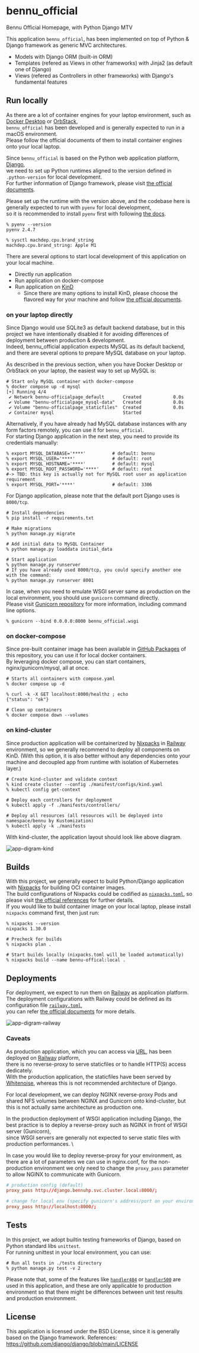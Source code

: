 # bennu_official
Bennu Official Homepage, with Python Django MTV

This application `bennu_official`, has been implemented on top of Python & Django framework as generic MVC architectures.
- Models with Django ORM (built-in ORM)
- Templates (refered as Views in other frameworks) with Jinja2 (as default one of Django)
- Views (refered as Controllers in other frameworks) with Django's fundamental features


## Run locally
As there are a lot of container engines for your laptop environment, such as [Docker Desktop](https://docs.docker.com/desktop/) or [OrbStack](https://orbstack.dev), \
`bennu_official` has been developed and is generally expected to run in a macOS environment. \
Please follow the official documents of them to install container engines onto your local laptop.

Since `bennu_official` is based on the Python web application platform, [Django](https://github.com/django/django), \
we need to set up Python runtimes aligned to the version defined in `.python-version` for local development. \
For further information of Django framework, please visit [the official documents](https://docs.djangoproject.com/en/5.0/releases/5.0/).

Please set up the runtime with the version above, and the codebase here is generally expected to run with `pyenv` for local development, \
so it is recommended to install `pyenv` first with following [the docs](https://github.com/pyenv/pyenv).

```shell
% pyenv --version
pyenv 2.4.7

% sysctl machdep.cpu.brand_string
machdep.cpu.brand_string: Apple M1
```

There are several options to start local development of this application on your local machine.
- Directly run application
- Run application on docker-compose
- Run application on [KinD](https://kind.sigs.k8s.io)
  - Since there are many options to install KinD, please choose the flavored way for your machine and follow [the official documents](https://kind.sigs.k8s.io/docs/user/quick-start/#installation).

### on your laptop directly
Since Django would use SQLite3 as default backend database, but in this project we have intentionally disabled it for avoiding differences of deployment between production & development. \
Indeed, bennu_official application expects MySQL as its default backend, and there are several options to prepare MySQL database on your laptop.

As described in the previous section, when you have Docker Desktop or OrbStack on your laptop, the easiest way to set up MySQL is:

```shell
# Start only MySQL container with docker-compose
% docker compose up -d mysql
[+] Running 4/4
 ✔ Network bennu-officialpage_default       Created            0.0s
 ✔ Volume "bennu-officialpage_mysql-data"   Created            0.0s
 ✔ Volume "bennu-officialpage_staticfiles"  Created            0.0s
 ✔ Container mysql                          Started
```

Alternatively, if you have already had MySQL database instances with any form factors remotely, you can use it for `bennu_official`. \
For starting Django application in the next step, you need to provide its credentials manually:

```shell
% export MYSQL_DATABASE='****'          # default: bennu
% export MYSQL_USER='****'              # default: root
% export MYSQL_HOSTNAME='****'          # default: mysql
% export MYSQL_ROOT_PASSWORD='****'     # default: root
#-> TBD: this key is actually not for MySQL root user as application requirement
% export MYSQL_PORT='****'              # default: 3306
```

For Django application, please note that the default port Django uses is `8000/tcp`.

```shell
# Install dependencies
% pip install -r requirements.txt

# Make migrations
% python manage.py migrate

# Add initial data to MySQL Container
% python manage.py loaddata initial_data

# Start application
% python manage.py runserver
# If you have already used 8000/tcp, you could specify another one with the command:
% python manage.py runserver 8001
```

In case, when you need to emulate WSGI server same as production on the local environment, you should use `gunicorn` command directly. \
Please visit [Gunicorn repository](https://github.com/benoitc/gunicorn) for more information, including command line options.

```shell
% gunicorn --bind 0.0.0.0:8000 bennu_official.wsgi
```


### on docker-compose
Since pre-built container image has been available in [GitHub Packages](https://github.com/hwakabh/bennu-official.page/pkgs/container/bennu-official.page) of this repository, you can use it for local docker containers. \
By leveraging docker compose, you can start containers, nginx/gunicorn/mysql, all at once.

```shell
# Starts all containers with compose.yaml
% docker compose up -d

% curl -k -X GET localhost:8000/healthz ; echo
{"status": "ok"}

# Clean up containers
% docker compose down --volumes
```

### on kind-cluster
Since production application will be containerized by [Nixpacks](https://nixpacks.com/docs/getting-started) in [Railway](https://railway.com) environment, so we generally recommend to deploy all components on KinD.
(With this option, it is also better without any dependencies onto your machine and decoupled app from runtime with isolation of Kubernetes layer.)

```shell
# Create kind-cluster and validate context
% kind create cluster --config ./manifest/configs/kind.yaml
% kubectl config get-context

# Deploy each controllers for deployment
% kubectl apply -f ./manifests/controllers/

# Deploy all resources (all resources will be deployed into namespace/bennu by Kustomization)
% kubectl apply -k ./manifests
```

With kind-cluster, the application layout should look like above diagram.

![app-digram-kind](./app-diagram-k8s.drawio.svg)


## Builds
With this project, we generally expect to build Python/Django application with [Nixpacks](https://nixpacks.com/docs) for building OCI container images. \
The build configurations of Nixpacks could be codified as [`nixpacks.toml`](./nixpacks.toml), so please visit [the official references](https://nixpacks.com/docs/configuration/file) for further details. \
If you would like to build container image on your local laptop, please install `nixpacks` command first, then just run:

```shell
% nixpacks --version
nixpacks 1.30.0

# Precheck for builds
% nixpacks plan .

# Start builds locally (nixpacks.toml will be loaded automatically)
% nixpacks build --name bennu-offical:local .
```


## Deployments
For deployment, we expect to run them on [Railway](https://railway.com) as application platform. \
The deployment configurations with Railway could be defined as its configuration file [`railway.toml`](./railway.toml), \
you can refer [the official documents](https://docs.railway.com/reference/config-as-code#configurable-settings) for more details.

![app-digram-railway](./app-diagram-railway.png)

### Caveats
As production application, which you can access via [URL](https://www.bennu-official.page), has been deployed on [Railway](https://railway.com) platform, \
there is no reverse-proxy to serve staticfiles or to handle HTTP(S) access dedicately. \
With the production application, the staticfiles have been served by [Whitenoise](https://whitenoise.readthedocs.io/en/stable/index.html), whereas this is not recommended architecture of Django.

For local development, we can deploy NGINX reverse-proxy Pods and shared NFS volumes between NGINX and Gunicorn onto kind-cluster, but this is not actually same architecture as production one.

In the production deployment of WSGI application including Django, the best practice is to deploy a reverse-proxy such as NGINX in front of WSGI server (Gunicorn), \
since WSGI servers are generally not expected to serve static files with production performances. \

In case you would like to deploy reverse-proxy for your environment, as there are a lot of parameters we can use in nginx.conf, for the non-production environment we only need to change the `proxy_pass` parameter to allow NGINX to communicate with Gunicorn.

```conf
# production config (default)
proxy_pass http://django.bennuhp.svc.cluster.local:8000/;

# change for local env (specify gunicorn's address/port on your environment)
proxy_pass http://localhost:8000/;
```


## Tests
In this project, we adopt builtin testing frameworks of Django, based on Python standard libs `unittest`. \
For running unittest in your local environment, you can use:

```shell
# Run all tests in ./tests directory
% python manage.py test -v 2
```

Please note that, some of the features like [`handler404`](https://docs.djangoproject.com/en/5.0/ref/urls/#handler404) or [`handler500`](https://docs.djangoproject.com/en/5.0/ref/urls/#handler500) are used in this application, and these are only applicable to production environment
so that there might be differences between unit test results and production environment.


## License
This application is licensed under the BSD License, since it is generally based on the Django framework.
References: <https://github.com/django/django/blob/main/LICENSE>

